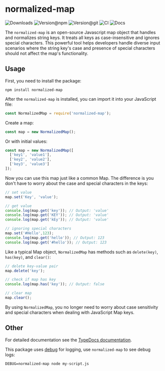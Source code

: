 # normalized-map

![Downloads](https://img.shields.io/npm/dw/normalized-map?style=flat-square) ![Version@npm](https://img.shields.io/npm/v/normalized-map?label=version%40npm&style=flat-square) ![Version@git](https://img.shields.io/github/package-json/v/szikszail/normalized-map/main?label=version%40git&style=flat-square) ![CI](https://img.shields.io/github/actions/workflow/status/szikszail/normalized-map/ci.yml?branch=main&label=ci&style=flat-square) ![Docs](https://img.shields.io/github/actions/workflow/status/szikszail/normalized-map/docs.yml?branch=main&label=docs&style=flat-square)

The `normalized-map` is an open-source Javascript map object that handles and normalizes string keys. It treats all keys as case-insensitive and ignores special characters. This powerful tool helps developers handle diverse input scenarios where the string key's case and presence of special characters should not affect the map's functionality.

## Usage

First, you need to install the package:

```shell
npm install normalized-map
```

After the `normalized-map` is installed, you can import it into your JavaScript file:

```javascript
const NormalizedMap = require('normalized-map');
```
Create a map:

```javascript
const map = new NormalizedMap();
```

Or with initial values:

```javascript
const map = new NormalizedMap([
  ['key1', 'value1'],
  ['key2', 'value2'],
  ['key3', 'value3']
]);
```

Now you can use this map just like a common Map. The difference is you don't have to worry about the case and special characters in the keys:

```javascript
// set value
map.set('Key', 'value');

// get value
console.log(map.get('key')); // Output: 'value'
console.log(map.get('KEY')); // Output: 'value'
console.log(map.get('kEy')); // Output: 'value'

// ignoring special characters
map.set('#Hello',123);
console.log(map.get('hello')); // Output: 123
console.log(map.get('#hello')); // Output: 123
``` 

Like a typical Map object, `NormalizedMap` has methods such as `delete(key)`, `has(key)`, and `clear()`:

```javascript
// delete key-value pair
map.delete('key');

// check if map has key
console.log(map.has('key')); // Output: false

// clear map
map.clear();
```

By using `NormalizedMap`, you no longer need to worry about case sensitivity and special characters when dealing with JavaScript Map keys.

## Other

For detailed documentation see the [TypeDocs documentation](https://szikszail.github.io/normalized-map/).

This package uses [debug](https://www.npmjs.com/package/debug) for logging, use `normalized-map` to see debug logs:

```shell
DEBUG=normalized-map node my-script.js
```
